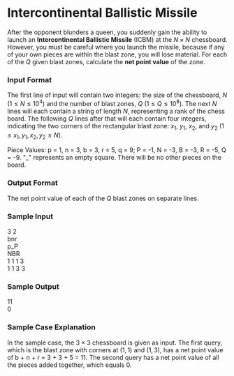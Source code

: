 # Intercontinental Ballistic Missile

After the opponent blunders a queen, you suddenly gain the ability to launch an **Intercontinental Ballistic Missile** (ICBM) at the $N \times N$ chessboard. However, you must be careful where you launch the missile, because if any of your own pieces are within the blast zone, you will lose material. For each of the $Q$ given blast zones, calculate the **net point value** of the zone.

### Input Format

The first line of input will contain two integers: the size of the chessboard, $N$ $\left(1 \leq N \leq 10^4 \right)$ and the number of blast zones, $Q$ $\left(1 \leq Q \leq 10^8 \right)$. The next $N$ lines will each contain a string of length $N$, representing a rank of the chess board. The following $Q$ lines after that will each contain four integers, indicating the two corners of the rectangular blast zone: $x_1$, $y_1$, $x_2$, and $y_2$ $\left(1 \leq x_1, y_1, x_2, y_2 \leq N \right)$.

Piece Values: p = 1, n = 3, b = 3, r = 5, q = 9; P = -1, N = -3, B = -3, R = -5, Q = -9. "_" represents an empty square. There will be no other pieces on the board.

### Output Format

The net point value of each of the $Q$ blast zones on separate lines.

### Sample Input

$3$ $2$  
bnr  
p_P  
NBR  
$1$ $1$ $1$ $3$  
$1$ $1$ $3$ $3$

### Sample Output

$11$  
$0$

### Sample Case Explanation

In the sample case, the $3 \times 3$ chessboard is given as input. The first query, which is the blast zone with corners at $\left(1, 1 \right)$ and $\left(1, 3 \right)$, has a net point value of b + n + r = 3 + 3 + 5 = 11. The second query has a net point value of all the pieces added together, which equals 0.
